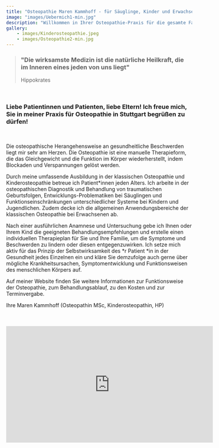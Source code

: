 ```yaml
---
title: "Osteopathie Maren Kammhoff - für Säuglinge, Kinder und Erwachsene in Stuttgart"
image: "images/Uebermich1-min.jpg"
description: "Willkommen in Ihrer Osteopathie-Praxis für die gesamte Familie in Stuttgart. Spezialisiert auf Säuglinge, Kinder und Frauen vor und nach der Geburt."
gallery:
    - images/Kinderosteopathie.jpeg
    - images/Osteopathie2-min.jpg
---
```

 
> ### "Die wirksamste Medizin ist die natürliche Heilkraft, die im Inneren eines jeden von uns liegt"
>Hippokrates  
<br>  

### Liebe Patientinnen und Patienten, liebe Eltern! Ich freue mich, Sie in meiner Praxis für Osteopathie in Stuttgart begrüßen zu dürfen!
<br>

Die osteopathische Herangehensweise an gesundheitliche Beschwerden liegt mir sehr am Herzen. Die Osteopathie ist eine manuelle Therapieform, die das Gleichgewicht und die Funktion im Körper wiederherstellt, indem Blockaden und Verspannungen gelöst werden. 

Durch meine umfassende Ausbildung in der klassischen Osteopathie und Kinderosteopathie betreue ich Patient*innen jeden Alters. Ich arbeite in der osteopathischen Diagnostik und Behandlung von traumatischen Geburtsfolgen, Entwicklungs-Problematiken bei Säuglingen und Funktionseinschränkungen unterschiedlicher Systeme bei Kindern und Jugendlichen. Zudem decke ich die allgemeinen Anwendungsbereiche der klassischen Osteopathie bei Erwachsenen ab.

Nach einer ausführlichen Anamnese und Untersuchung gebe ich Ihnen oder Ihrem Kind die geeigneten Behandlungsempfehlungen und erstelle einen individuellen Therapieplan für Sie und Ihre Familie, um die Symptome und Beschwerden zu lindern oder diesen entgegenzuwirken. Ich setze mich aktiv für das Prinzip der Selbstwirksamkeit des *r Patient *in in der Gesundheit jedes Einzelnen ein und kläre Sie demzufolge auch gerne über mögliche Krankheitsursachen, Symptomentwicklung und Funktionsweisen des menschlichen Körpers auf.

Auf meiner Website finden Sie weitere Informationen zur Funktionsweise der Osteopathie, zum Behandlungsablauf, zu den Kosten und zur Terminvergabe.

Ihre Maren Kammhoff (Osteopathin MSc, Kinderosteopathin,  HP)
<br>
<br>
<br>

<div class="video-container">
  <iframe width="560" height="315" src="https://www.youtube.com/embed/qaxLBXQqyVQ?si=_-lRN41HpYZsJjj5" frameborder="0" allow="accelerometer; autoplay; clipboard-write; encrypted-media; gyroscope; picture-in-picture" allowfullscreen></iframe>
</div>
